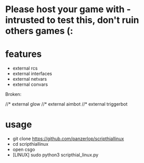 # Please host your game with -intrusted to test this, don't ruin others games (: 

# features
* external rcs
* external interfaces
* external netvars
* external convars

Broken:

//* external glow
//* external aimbot
//* external triggerbot

# usage
* git clone https://github.com/panzerlop/scripthiallinux
* cd scripthiallinux
* open csgo
* [LINUX] sudo python3 scripthial_linux.py


